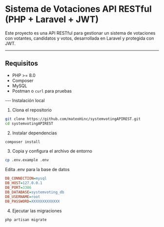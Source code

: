 # Sistema de Votaciones API RESTful (PHP + Laravel + JWT)

Este proyecto es una API RESTful para gestionar un sistema de votaciones con votantes, candidatos y votos, desarrollada en Laravel y protegida con JWT.

---

## Requisitos

- PHP >= 8.0
- Composer
- MySQL
- Postman o `curl` para pruebas

--- Instalación local

1. Clona el repositorio
```bash
git clone https://github.com/mateoHinc/systemvotingAPIREST.git
cd systemvotingAPIREST
```

2. Instalar dependencias
```bash
composer install
```

3. Copia y configura el archivo de entorno
```bash
cp .env.example .env
```

Edita .env para la base de datos
```ini
DB_CONNECTION=mysql
DB_HOST=127.0.0.1
DB_PORT=3306
DB_DATABASE=systemvoting_db
DB_USERNAME=root
DB_PASSWORD=XXXXXXXXXXXXX
```

4. Ejecutar las migraciones
```bash
php artisan migrate
```
